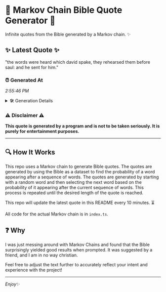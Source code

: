 # 📖 Markov Chain Bible Quote Generator 📖

Infinite quotes from the Bible generated by a Markov chain. ✨

## ✨ Latest Quote ✨
"the words were heard which david spake, they rehearsed them before saul: and he sent for him."

### ⏰ Generated At
*2:55:46 PM*

<details>
    <summary>🛠️ Generation Details</summary>
    <p>
        <strong>🌱 Seed:</strong> the<br>
        <strong>🔄 Iterations:</strong> 16<br>
        <strong>📜 Context History:</strong><br>[ the ]: words<br>[ the, words ]: were<br>[ the, words, were ]: heard<br>[ the, words, were, heard ]: which<br>[ the, words, were, heard, which ]: david<br>[ the, words, were, heard, which, david ]: spake,<br>[ words, were, heard, which, david, spake, ]: they<br>[ were, heard, which, david, spake,, they ]: rehearsed<br>[ heard, which, david, spake,, they, rehearsed ]: them<br>[ which, david, spake,, they, rehearsed, them ]: before<br>[ david, spake,, they, rehearsed, them, before ]: saul:<br>[ spake,, they, rehearsed, them, before, saul: ]: and<br>[ they, rehearsed, them, before, saul:, and ]: he<br>[ rehearsed, them, before, saul:, and, he ]: sent<br>[ them, before, saul:, and, he, sent ]: for<br>[ before, saul:, and, he, sent, for ]: him.<br>
    </p>
</details>

### ⚠️ Disclaimer ⚠️
**This quote is generated by a program and is not to be taken seriously. It is purely for entertainment purposes.**

---

## 🔍 How It Works

This repo uses a Markov chain to generate Bible quotes. The quotes are generated by using the Bible as a dataset to find the probability of a word appearing after a sequence of words. The quotes are generated by starting with a random word and then selecting the next word based on the probability of it appearing after the current sequence of words. This process is repeated until the desired length of the quote is reached.

This repo will update the latest quote in this README every 10 minutes. ⏳

All code for the actual Markov chain is in `index.ts`.

## ❓ Why

I was just messing around with Markov Chains and found that the Bible surprisingly yielded good results when prompted. 
It was suggested by a friend, and I am in no way christian.

Feel free to adjust the text further to accurately reflect your intent and experience with the project!

---

*Enjoy*✨

